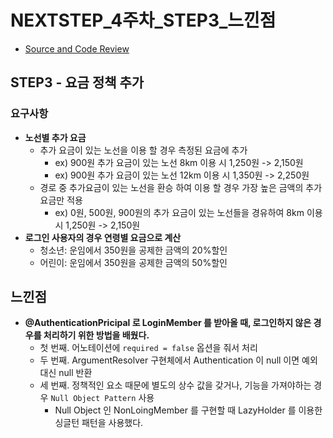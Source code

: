 # NEXTSTEP_4주차_STEP3_느낀점

- [Source and Code Review](https://github.com/next-step/atdd-subway-fare/pull/146)

## STEP3 - 요금 정책 추가

### 요구사항

- __노선별 추가 요금__
  - 추가 요금이 있는 노선을 이용 할 경우 측정된 요금에 추가
    - ex) 900원 추가 요금이 있는 노선 8km 이용 시 1,250원 -> 2,150원
    - ex) 900원 추가 요금이 있는 노선 12km 이용 시 1,350원 -> 2,250원
  - 경로 중 추가요금이 있는 노선을 환승 하여 이용 할 경우 가장 높은 금액의 추가 요금만 적용
    - ex) 0원, 500원, 900원의 추가 요금이 있는 노선들을 경유하여 8km 이용 시 1,250원 -> 2,150원
- __로그인 사용자의 경우 연령별 요금으로 계산__
  - 청소년: 운임에서 350원을 공제한 금액의 20%할인
  - 어린이: 운임에서 350원을 공제한 금액의 50%할인

## 느낀점

- __@AuthenticationPricipal 로 LoginMember 를 받아올 때, 로그인하지 않은 경우를 처리하기 위한 방법을 배웠다.__
  - 첫 번째. 어노테이션에 `required = false` 옵션을 줘서 처리
  - 두 번째. ArgumentResolver 구현체에서 Authentication 이 null 이면 예외 대신 null 반환
  - 세 번째. 정책적인 요소 때문에 별도의 상수 값을 갖거나, 기능을 가져야하는 경우 `Null Object Pattern` 사용 
    - Null Object 인 NonLoingMember 를 구현할 때 LazyHolder 를 이용한 싱글턴 패턴을 사용했다.


